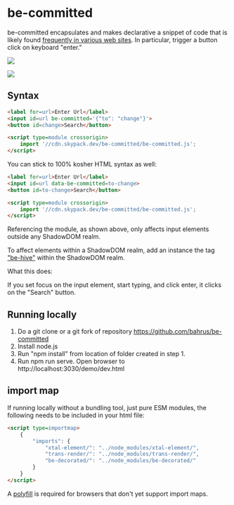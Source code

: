 # be-committed

be-committed encapsulates and makes declarative a snippet of code that is likely found [frequently in various web sites](https://www.w3schools.com/howto/howto_js_trigger_button_enter.asp). In particular, trigger a button click on keyboard "enter."

<a href="https://nodei.co/npm/hypo-link/"><img src="https://nodei.co/npm/be-committed.png"></a>

<img src="https://badgen.net/bundlephobia/minzip/be-committed">

## Syntax

```html
<label for=url>Enter Url</label>
<input id=url be-committed='{"to": "change"}'>
<button id=change>Search</button>

<script type=module crossorigin>
    import '//cdn.skypack.dev/be-committed/be-committed.js';
</script>
```

You can stick to 100% kosher HTML syntax as well:

```html
<label for=url>Enter Url</label>
<input id=url data-be-committed=to-change>
<button id=to-change>Search</button>

<script type=module crossorigin>
    import '//cdn.skypack.dev/be-committed/be-committed.js';
</script>
```

Referencing the module, as shown above, only affects input elements outside any ShadowDOM realm.

To affect elements within a ShadowDOM realm, add an instance the tag ["be-hive"](https://github.com/bahrus/be-hive) within the ShadowDOM realm.  

What this does:

If you set focus on the input element, start typing, and click enter, it clicks on the "Search" button.


## Running locally

1.  Do a git clone or a git fork of repository https://github.com/bahrus/be-committed
2.  Install node.js
3.  Run "npm install" from location of folder created in step 1.
4.  Run npm run serve.  Open browser to http://localhost:3030/demo/dev.html

## import map

If running locally without a bundling tool, just pure ESM modules, the following needs to be included in your html file:

```html
<script type=importmap>
    {
        "imports": {
            "xtal-element/": "../node_modules/xtal-element/",
            "trans-render/": "../node_modules/trans-render/",
            "be-decorated/": "../node_modules/be-decorated/"
        }
    }
</script>
```

A [polyfill](https://github.com/guybedford/es-module-shims) is required for browsers that don't yet support import maps.

